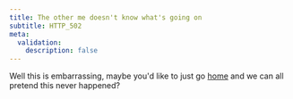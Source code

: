```yaml
---
title: The other me doesn't know what's going on
subtitle: HTTP_502
meta:
  validation:
    description: false
---
```


Well this is embarrassing, maybe you'd like to just go [home](/) and we can all pretend
this never happened?
